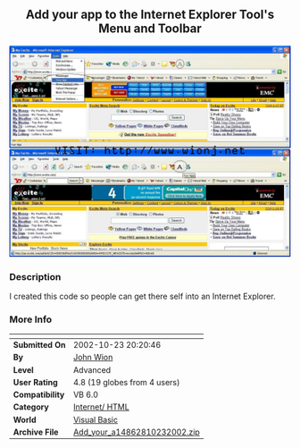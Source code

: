 ﻿<div align="center">

## Add your app to the Internet Explorer Tool's Menu and Toolbar

<img src="PIC200271915357750.JPG">
</div>

### Description

I created this code so people can get there self into an Internet Explorer.
 
### More Info
 


<span>             |<span>
---                |---
**Submitted On**   |2002-10-23 20:20:46
**By**             |[John Wion](https://github.com/Planet-Source-Code/PSCIndex/blob/master/ByAuthor/john-wion.md)
**Level**          |Advanced
**User Rating**    |4.8 (19 globes from 4 users)
**Compatibility**  |VB 6\.0
**Category**       |[Internet/ HTML](https://github.com/Planet-Source-Code/PSCIndex/blob/master/ByCategory/internet-html__1-34.md)
**World**          |[Visual Basic](https://github.com/Planet-Source-Code/PSCIndex/blob/master/ByWorld/visual-basic.md)
**Archive File**   |[Add\_your\_a14862810232002\.zip](https://github.com/Planet-Source-Code/john-wion-add-your-app-to-the-internet-explorer-tool-s-menu-and-toolbar__1-37061/archive/master.zip)








